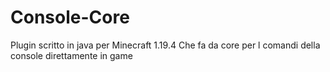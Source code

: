# Console-Core
Plugin scritto in java per Minecraft 1.19.4 Che fa da core per l comandi della console direttamente in game
